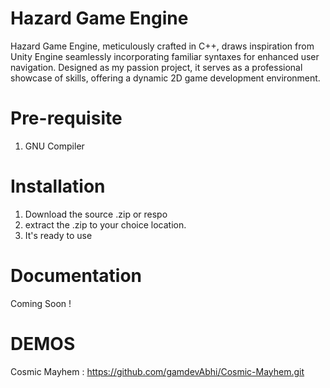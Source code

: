 # Hazard Game Engine
Hazard Game Engine, meticulously crafted in C++, draws inspiration from Unity Engine seamlessly incorporating familiar syntaxes for enhanced user navigation. Designed as my passion project, it serves as a professional showcase of skills, offering a dynamic 2D game development environment.

# Pre-requisite
1. GNU Compiler

# Installation
1. Download the source .zip or respo
2. extract the .zip to your choice location.
3. It's ready to use

# Documentation
Coming Soon !

# DEMOS
Cosmic Mayhem : https://github.com/gamdevAbhi/Cosmic-Mayhem.git
